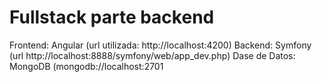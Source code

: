 Fullstack parte backend
========================

Frontend: Angular (url utilizada: http://localhost:4200)
Backend: Symfony (url http://localhost:8888/symfony/web/app_dev.php)
Dase de Datos: MongoDB (mongodb://localhost:2701
